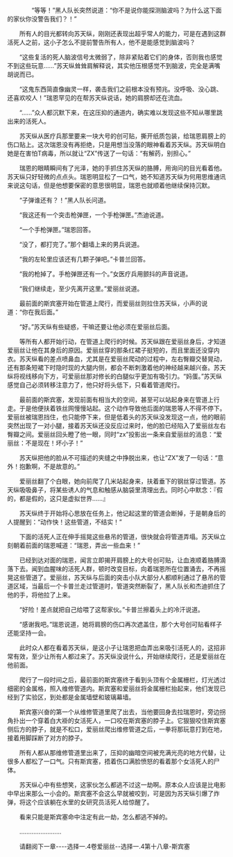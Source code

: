 <div class="read-content j_readContent" id="">
                <p>　　　　“等等！”黑人队长突然说道：“你不是说你能探测脑波吗？为什么这下面的家伙你没警告我们？！”<p>　　所有人的目光都转向苏天纵，刚刚还表现出超乎常人的能力，可是在遇到这群活死人之前，这小子怎么不提前警告所有人，他不是能感觉到脑波吗？<p>　　“这些复活的死人脑波信号太微弱了，除非紧贴着它们的身体，否则我也感觉不到这些玩意……”苏天纵耸耸肩解释说，其实他压根感觉不到脑波，完全是满嘴胡说而已。<p>　　“这鬼东西简直像幽灵一样，袭击我们之前根本没有预兆。没呼吸、没心跳、还喜欢咬人！”瑞恩罕见的在帮苏天纵说话，她的肩膀却还在流血。<p>　　“……”众人都沉默下来，在这压抑的通道内，确实难以发现这些不知从哪里跳出来的活死人。<p>　　苏天纵从医疗兵那里要来一块大号的创可贴，撕开纸质包装，给瑞恩肩膀上的伤口贴上。这次瑞恩没有再拒绝，只是用想当没落的眼神看着苏天纵。苏天纵明白她是在害怕T病毒，所以就让“ZX”传送了一句话：“有解药，别担心。”<p>　　瑞恩的眼睛瞬间有了光泽，她的手抓住苏天纵的胳膊，用询问的目光看着他。苏天纵只好轻微的点点头。瑞恩明显松了一口气，她不知道苏天纵为何用思维通讯来说这句话，但是他想要保密的意思很明显，瑞恩也就顺着他继续保持沉默。<p>　　“子弹谁还有？！”黑人队长问道。<p>　　“我这还有一个突击枪弹匣，一个手枪弹匣。”杰迪说道。<p>　　“一个手枪弹匣。”瑞恩回答。<p>　　“没了，都打完了。”那个翻墙上来的男兵说道。<p>　　“我的左轮里应该还有几颗子弹吧。”卡普兰回答。<p>　　“我的枪掉了。手枪弹匣还有一个。”女医疗兵用颤抖的声音说道。<p>　　“我们继续走，至少先离开这里。”爱丽丝说道。<p>　　最前面的斯宾塞开始在管道上爬行，而爱丽丝则拉住苏天纵，小声的说道：“你在我后面。”<p>　　“好。”苏天纵有些疑惑，干嘛还要让他必须在爱丽丝后面。<p>　　等所有人都开始行动，在管道上爬行的时候。苏天纵跟在爱丽丝身后，才知道爱丽丝让他在其身后的原因。爱丽丝穿的那条红裙子挺短的，而且里面还没穿内衣。苏天纵看的差点喷鼻血，尤其是在爱丽丝爬动的过程中，左右臀瓣交替晃动，还有那条短裙下时隐时现的大腿内侧，都会不断刺激着他的神经越来越兴奋。苏天纵将视线移向下方，可爱丽丝那对修长的白腿似乎更加有吸引力。“妈蛋。”苏天纵感觉自己必须转移注意力了，他只好将头低下，只看着管道爬行。<p>　　最前面的斯宾塞，发现前面有相当大的空间，甚至可以站起身来在管道上行走。于是他便扶着铁丝网慢慢站起。这个动作导致他后面的瑞恩等人不得不停下。爱丽丝被瑞恩挡住，也只能停下来，但是低着头的苏天纵没发现这一点，他的眼前突然出现了一对小腿，接着苏天纵还没反应过来时，他的脸已经陷入了爱丽丝左右臀瓣之间。爱丽丝回头瞪了他一眼，同时“zx”投影出一条来自爱丽丝的消息：“爱丽丝：不是现在！坏小子！”<p>　　苏天纵把他的脸从不可描述的夹缝之中挣脱出来，也让”ZX”发了一句话：“意外！抱歉啊，不是故意的。”<p>　　爱丽丝翻了个白眼，她向前爬了几米站起身来，扶着垂下的钢丝穿过管道。苏天纵吸吸鼻子，将某些诱人的气息和触感从脑袋里清理出去。同时心中默念：『假的，都是假的，这只是虚拟世界……』<p>　　苏天纵终于开始将心思放在任务上，他记起这里的管道会断掉，于是朝身后的人提醒到：“动作快！这些管道，不结实！”<p>　　下面的活死人正在伸手摇晃这些悬吊的管道，很快就会将管道弄塌。苏天纵立刻朝着前面的瑞恩喊道：“瑞恩，弄出一些血来！”<p>　　已经到达对面的瑞恩，闻言立即揭开肩膀上的大号创可贴，让血液顺着胳膊滴落下去。闻到血腥味的活死人群，顿时改变目标，向着瑞恩所在位置涌去，不再摇晃这些管道了。爱丽丝，苏天纵与后面的突击小队大部分人都顺利通过了悬吊的管道区域，当最后一个卡普兰走过管道时，管道突然断裂了，黑人队长和杰迪抓住了他的手，将他拉了上来。<p>　　“好险！差点就把自己给喂了这帮家伙。”卡普兰擦着头上的冷汗说道。<p>　　“感谢我吧。”瑞恩说道，她将肩膀的伤口再次遮盖住，那个大号创可贴看样子还能坚持一会。<p>　　此时众人都在看着苏天纵，是这小子让瑞恩把血弄出来吸引活死人的，这招非常有效，至少让所有人都过来了。苏天纵没说什么，开始继续爬行，还是爱丽丝在他前面。<p>　　爬行了一段时间之后，最前面的斯宾塞终于看到头顶有个金属栅栏，灯光透过细密的金属格，照入维修管道内。斯宾塞和爱丽丝将金属栅栏抬起来，他们发现已经到了实验区，到处都是金属墙壁和玻璃幕墙。<p>　　斯宾塞兴奋的第一个从维修管道里爬了出去，当他要回身去拉瑞恩时，旁边拐角扑出一个穿着白大褂的女活死人，一口咬在斯宾塞的脖子上。它狠狠咬住斯宾塞侧后方的脖子，就是不松口，爱丽丝爬出维修管道之后，一拳将那玩意打到在地，接着用脚踩断了对方的脖子。<p>　　所有人都从那维修管道里出来了，压抑的幽暗空间被充满光亮的地方代替，让很多人都松了一口气。只有斯宾塞，捂着伤口满脸愤怒的看着那个女活死人的尸体。<p>　　苏天纵心中有些想笑，这家伙怎么都逃不过这一劫啊。原本众人应该是比电影中早出来那么一小会的。斯宾塞不会这么早就被咬到，可是因为苏天纵引爆了炸弹，将这个应该躺在水里的女研究员活死人给惊醒了。<p>　　看来只能是斯宾塞命中注定有此一劫，怎么都逃不掉的。<p>　　……………………<p>　　请翻阅下一章----选择一.4卷爱丽丝--选择一.4第十八章-斯宾塞<p> 
            </div>